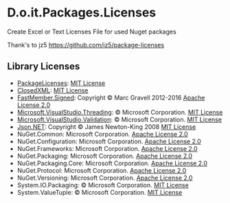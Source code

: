 # D.o.it.Packages.Licenses
Create Excel or Text Licenses File for used Nuget packages 


Thank's to jz5
https://github.com/jz5/package-licenses


## Library Licenses
* [PackageLicenses](https://github.com/jz5/package-licenses): [MIT License](https://github.com/jz5/package-licenses/blob/master/LICENSE)
* [ClosedXML](https://github.com/ClosedXML/ClosedXML): [MIT License](https://github.com/ClosedXML/ClosedXML/blob/master/LICENSE)
* [FastMember.Signed](https://github.com/mgravell/fast-member): Copyright © Marc Gravell 2012-2016 [Apache License 2.0](http://www.apache.org/licenses/LICENSE-2.0)
* [Microsoft.VisualStudio.Threading](https://github.com/Microsoft/vs-threading): © Microsoft Corporation.  [MIT License](https://raw.githubusercontent.com/Microsoft/vs-threading/12959e1eb9/LICENSE)
* [Microsoft.VisualStudio.Validation](https://github.com/Microsoft/vs-validation): © Microsoft Corporation. [MIT License](https://raw.githubusercontent.com/Microsoft/vs-validation/6c824ac4d8/LICENSE)
* [Json.NET](http://www.newtonsoft.com/json): Copyright © James Newton-King 2008 [MIT License](https://raw.github.com/JamesNK/Newtonsoft.Json/master/LICENSE.md)
* NuGet.Common: Microsoft Corporation. [Apache License 2.0](https://raw.githubusercontent.com/NuGet/NuGet.Client/dev/LICENSE.txt)
* NuGet.Configuration: Microsoft Corporation. [Apache License 2.0](https://raw.githubusercontent.com/NuGet/NuGet.Client/dev/LICENSE.txt)
* NuGet.Frameworks: Microsoft Corporation. [Apache License 2.0](https://raw.githubusercontent.com/NuGet/NuGet.Client/dev/LICENSE.txt)
* NuGet.Packaging: Microsoft Corporation. [Apache License 2.0](https://raw.githubusercontent.com/NuGet/NuGet.Client/dev/LICENSE.txt)
* NuGet.Packaging.Core: Microsoft Corporation. [Apache License 2.0](https://raw.githubusercontent.com/NuGet/NuGet.Client/dev/LICENSE.txt)
* NuGet.Protocol: Microsoft Corporation. [Apache License 2.0](https://raw.githubusercontent.com/NuGet/NuGet.Client/dev/LICENSE.txt)
* NuGet.Versioning: Microsoft Corporation. [Apache License 2.0](https://raw.githubusercontent.com/NuGet/NuGet.Client/dev/LICENSE.txt)
* System.IO.Packaging: © Microsoft Corporation.  [MIT License](https://github.com/dotnet/corefx/blob/master/LICENSE.TXT)
* System.ValueTuple: © Microsoft Corporation.  [MIT License](https://github.com/dotnet/corefx/blob/master/LICENSE.TXT)
